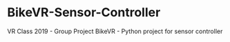 # BikeVR-Sensor-Controller
VR Class 2019 - Group Project BikeVR - Python project for sensor controller
